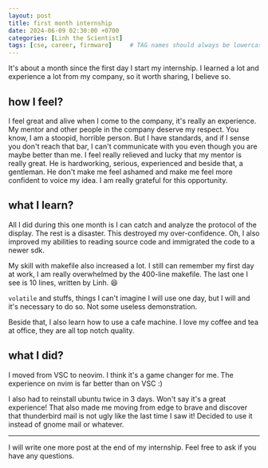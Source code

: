 ```yaml
---
layout: post
title: first month internship 
date: 2024-06-09 02:30:00 +0700
categories: [Linh the Scientist]
tags: [cse, career, firmware]     # TAG names should always be lowercase
---
```


It's about a month since the first day I start my internship. I learned a lot and experience a lot from my company, so it worth sharing, I believe so.

## how I feel?

I feel great and alive when I come to the company, it's really an experience. My mentor and other people in the company deserve my respect. You know, I am a stoopid, horrible person. But I have standards, and if I sense you don't reach that bar, I can't communicate with you even though you are maybe better than me. I feel really relieved and lucky that my mentor is really great. He is hardworking, serious, experienced and beside that, a gentleman. He don't make me feel ashamed and make me feel more confident to voice my idea. I am really grateful for this opportunity.

## what I learn?

All I did during this one month is I can catch and analyze the protocol of the display. The rest is a disaster. This destroyed my over-confidence. Oh, I also improved my abilities to reading source code and immigrated the code to a newer sdk.

My skill with makefile also increased a lot. I still can remember my first day at work, I am really overwhelmed by the 400-line makefile. The last one I see is 10 lines, written by Linh. :laughing:

`volatile` and stuffs, things I can't imagine I will use one day, but I will and it's necessary to do so. Not some useless demonstration.

Beside that, I also learn how to use a cafe machine. I love my coffee and tea at office, they are all top notch quality.

## what I did?

I moved from VSC to neovim. I think it's a game changer for me. The experience on nvim is far better than on VSC :)

I also had to reinstall ubuntu twice in 3 days. Won't say it's a great experience! That also made me moving from edge to brave and discover that thunderbird mail is not ugly like the last time I saw it! Decided to use it instead of gnome mail or whatever.

---

I will write one more post at the end of my internship. Feel free to ask if you have any questions.

